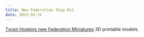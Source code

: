 ```yaml
---
title: New Federation Ship Kit
date: 2023-03-31
---
```

[Tycen Hopkins new Federation Miniatures](https://cults3d.com/en/3d-model/game/fasa-federation-ships-star-trek-starship-parts-kit-expansion-2) 3D printable models. 